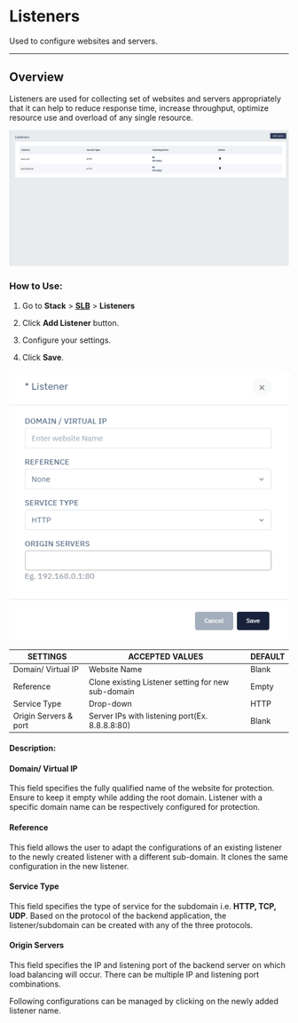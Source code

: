 # Listeners
Used to configure websites and servers.

---

## Overview

Listeners are used for collecting set of websites and servers appropriately that it can help to reduce response time, increase throughput, optimize resource use and overload of any single resource.

![Listener1](/img/adc/listener1.png)

### How to Use:

1. Go to **Stack** > [**SLB**](/adc/docs) > **Listeners** 

2. Click **Add Listener** button.

3. Configure your settings.

4. Click **Save**.

![Listener2](/img/adc/listener2.png)

| SETTINGS              | ACCEPTED VALUES                                    | DEFAULT |
|-----------------------|----------------------------------------------------|---------|
| Domain/ Virtual IP    | Website Name                                       | Blank   |
| Reference             | Clone existing Listener setting for new sub-domain | Empty   |
| Service Type          | Drop-down                                          | HTTP    |
| Origin Servers & port | Server IPs with listening port(Ex. 8.8.8.8:80)     | Blank   |

#### Description:

#### Domain/ Virtual IP

This field specifies the fully qualified name of the website for protection. Ensure to keep it empty while adding the root domain. Listener with a specific domain name can be respectively configured for protection.

#### Reference

This field allows the user to adapt the configurations of an existing listener to the newly created listener with a different sub-domain. It clones the same configuration in the new listener.

#### Service Type

This field specifies the type of service for the subdomain i.e. **HTTP, TCP, UDP**. Based on the protocol of the backend application, the listener/subdomain can be created with any of the three protocols.

#### Origin Servers

This field specifies the IP and listening port of the backend server on which load balancing will occur. There can be multiple IP and listening port combinations.

Following configurations can be managed by clicking on the newly added listener name.